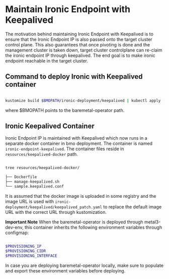 # Maintain Ironic Endpoint with Keepalived

The motivation behind maintaining Ironic Endpoint with Keepalived is to ensure
that the Ironic Endpoint IP is also passed onto the target cluster control
plane. This also guarantees that once pivoting is done and the management
cluster is taken down, target cluster controlplane can re-claim the ironic
endpoint IP through keepalived. The end goal is to make ironic endpoint
reachable in the target cluster.

## Command to deploy Ironic with Keepalived container

```bash

kustomize build $BMOPATH/ironic-deployment/keepalived | kubectl apply -f-

```

where $BMOPATH points to the baremetal-operator path.

## Ironic Keepalived Container

Ironic Endpoint IP is maintained with Keepalived which now runs in a separate
docker container in bmo deployment. The container is named
`ironic-endpoint-keepalived`. The container files reside in
`resources/keepalived-docker` path.

```bash

tree resources/keepalived-docker/

├── Dockerfile
├── manage-keepalived.sh
└── sample.keepalived.conf

```

It is assumed that the docker image is uploaded in some registry and the image
URL is used with `ironic-deployment/keepalived/keepalived_patch.yaml` to replace
the default image URL with the correct URL through kustomization.

**Important Note**
When the baremetal-operator is deployed through metal3-dev-env, this container
inherits the following environment variables through configmap:

```bash

$PROVISIONING_IP
$PROVISIONING_CIDR
$PROVISIONING_INTERFACE

```

In case you are deploying baremetal-operator locally, make sure to populate and
export these environment variables before deploying.
